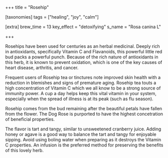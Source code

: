 +++
title = "Rosehip"

[taxonomies]
tags = ["healing", "joy", "calm"]

[extra]
brew_time = 13
key_effect = "detoxifying"
s_name = "Rosa canina L"

+++

Rosehips have been used for centuries as an herbal medicinal. Deeply rich in antioxidants, specifically Vitamin C and Flavanoids, this powerful little red bud packs a powerful punch. Because of the rich nature of antioxidants in this herb, it is known to prevent oxidation, which is one of the key causes of heart disease, arthritis, and cancer.
<!-- more -->

Frequent users of Rosehip tea or tinctures note improved skin health with a reduction in blemishes and signs of premature aging. Rosehip tea touts a high concentration of Vitamin C which we all know to be a strong source of immunity power. A cup a day helps keep this vital vitamin in your system, especially when the spread of illness is at its peak (such as flu season).

Rosehip comes from the bud remaining after the beautiful petals have fallen from the flower. The Dog Rose is purported to have the highest concetration of beneficial properties.

The flavor is tart and tangy, similar to unsweetened cranberry juice. Adding honey or agave is a good way to balance the tart and tangy for enjoyable sipping. Avoid using boling water when preparing as it destroys the Vitamin C properties. An infusion is the preferred method for preserving the benefits of this lovely herb.

